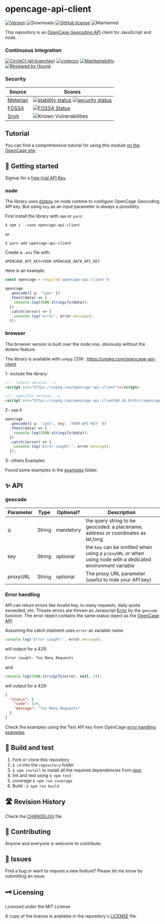 # opencage-api-client

[![Version](https://img.shields.io/npm/v/opencage-api-client.svg)](https://www.npmjs.com/package/opencage-api-client)
![Downloads](https://img.shields.io/npm/dw/opencage-api-client)
[![GitHub license](https://img.shields.io/github/license/tsamaya/opencage-api-client)](https://github.com/tsamaya/opencage-api-client/blob/master/LICENSE.md)
![Maintained](https://img.shields.io/maintenance/yes/2023.svg)

This repository is an [OpenCage Geocoding API](https://opencagedata.com/api) client for JavaScript and node.

### Continuous integration

[![CircleCI (all branches)](https://img.shields.io/circleci/project/github/tsamaya/opencage-api-client.svg)](https://circleci.com/gh/tsamaya/opencage-api-client)
[![codecov](https://codecov.io/gh/tsamaya/opencage-api-client/branch/master/graph/badge.svg)](https://codecov.io/gh/tsamaya/opencage-api-client)
[![Maintainability](https://api.codeclimate.com/v1/badges/8f0f9ba00ade907ef576/maintainability)](https://codeclimate.com/github/tsamaya/opencage-api-client/maintainability)
[![Reviewed by Hound](https://img.shields.io/badge/Reviewed_by-Hound-8E64B0.svg)](https://houndci.com)

### Security

| Source                               | Scores                                                                                                                                                                                                                                                                                                                  |
| ------------------------------------ | ----------------------------------------------------------------------------------------------------------------------------------------------------------------------------------------------------------------------------------------------------------------------------------------------------------------------- |
| [Meterian](https://www.meterian.io/) | [![stability status](https://www.meterian.io/badge/gh/tsamaya/opencage-api-client/stability)](https://www.meterian.io/report/gh/tsamaya/opencage-api-client) [![security status](https://www.meterian.io/badge/gh/tsamaya/opencage-api-client/security)](https://www.meterian.io/report/gh/tsamaya/opencage-api-client) |
| [FOSSA](https://fossa.com/)          | [![FOSSA Status](https://app.fossa.com/api/projects/git%2Bgithub.com%2Ftsamaya%2Fopencage-api-client.svg?type=shield)](https://app.fossa.com/projects/git%2Bgithub.com%2Ftsamaya%2Fopencage-api-client?ref=badge_shield)                                                                                                |
| [Snyk](https://snyk.io/)             | ![Known Vulnerabilities](https://snyk.io/test/github/tsamaya/opencage-api-client/badge.svg)                                                                                                                                                                                                                             |

## Tutorial

You can find a comprehensive tutorial for using this module [on the OpenCage site](https://opencagedata.com/tutorials/geocode-in-nodejs).

## 🔧 Getting started

Signup for a [free-trial API Key](https://opencagedata.com/users/sign_up).

### node

The library uses [dotenv](https://www.npmjs.com/package/dotenv) on node runtime to configure OpenCage Geocoding API key. But using `key` as an input parameter is always a possiblity.

First install the library with `npm` or `yarn`:

```
$ npm i --save opencage-api-client
```

or

```
$ yarn add opencage-api-client
```

Create a `.env` file with:

```
OPENCAGE_API_KEY=YOUR-OPENCAGE_DATA_API_KEY
```

Here is an example:

```javascript
const opencage = require('opencage-api-client');

opencage
  .geocode({ q: 'lyon' })
  .then((data) => {
    console.log(JSON.stringify(data));
  })
  .catch((error) => {
    console.log('error', error.message);
  });
```

### browser

The browser version is built over the node one, obviously without the dotenv feature.

The library is available with `unkpg` _CDN_ : https://unpkg.com/opencage-api-client

1- include the library:

```html
<!-- latest version -->
<script src="https://unpkg.com/opencage-api-client"></script>
```

```html
<!-- specific version -->
<script src="https://unpkg.com/opencage-api-client@0.10.0/dist/opencage-api.min.js"></script>
```

2- use it

```javascript
opencage
  .geocode({ q: 'lyon', key: 'YOUR-API-KEY' })
  .then((data) => {
    console.log(JSON.stringify(data));
  })
  .catch((error) => {
    console.log('Error caught:', error.message);
  });
```

3- others Examples

Found some examples in the [examples](./examples/) folder.

## ✨ API

### geocode

| Parameter | Type   | Optional? | Description                                                                                               |
| --------- | ------ | --------- | --------------------------------------------------------------------------------------------------------- |
| q         | String | mandatory | the query string to be geocoded: a placename, address or coordinates as lat,long                          |
| key       | String | optional  | the `key` can be omitted when using a `proxyURL` or when using node with a dedicated environment variable |
| proxyURL  | String | optional  | The proxy URL parameter (useful to hide your API key)                                                     |

### Error handling

API can return errors like invalid key, to many requests, daily quota exceeded, etc. Thoses errors are thrown as Javascript [Error](https://developer.mozilla.org/en-US/docs/Web/JavaScript/Reference/Global_Objects/Error) by the `geocode` function. The error object contains the same status object as the [OpenCage API](https://opencagedata.com/api#response).

Assuming the catch statment uses `error` as variable name:

```js
console.log('Error caught:', error.message);
```

will output for a 429:

```bash
Error caught: Too Many Requests
```

and

```js
console.log(JSON.stringify(error, null, 2));
```

will output for a 429:

```json
{
  "status": {
    "code": 429,
    "message": "Too Many Requests"
  }
}
```

Check the examples using the Test API key from OpenCage [error handling examples](./examples/apitestkeys.js)

## 🔨 Build and test

1.  Fork or clone this repository
1.  `$ cd` into the `repository` folder
1.  `$ npm install` to install all the required dependencies from [npm](https://www.npmjs.com/)
1.  lint and test using `$ npm test`
1.  coverage `$ npm run coverage`
1.  Build : `$ npm run build`

## 🛣 Revision History

Check the [CHANGELOG](CHANGELOG.md) file.

## 🥂 Contributing

Anyone and everyone is welcome to contribute.

## 🐞 Issues

Find a bug or want to request a new feature? Please let me know by submitting an issue.

## 🗝 Licensing

Licensed under the MIT License

A copy of the license is available in the repository's [LICENSE](LICENSE.md) file.
